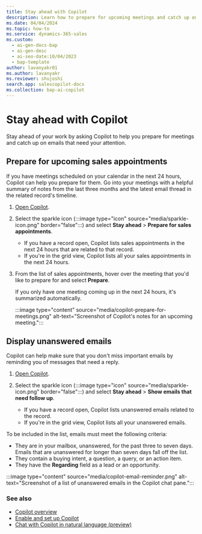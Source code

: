 ```yaml
---
title: Stay ahead with Copilot
description: Learn how to prepare for upcoming meetings and catch up on emails with Copilot in Dynamics 365 Sales.
ms.date: 04/04/2024
ms.topic: how-to
ms.service: dynamics-365-sales
ms.custom:
  - ai-gen-docs-bap
  - ai-gen-desc
  - ai-seo-date:10/04/2023
  - bap-template
author: lavanyakr01
ms.author: lavanyakr
ms.reviewer: shujoshi
search.app: salescopilot-docs
ms.collection: bap-ai-copilot
---
```


# Stay ahead with Copilot

Stay ahead of your work by asking Copilot to help you prepare for meetings and catch up on emails that need your attention.

## Prepare for upcoming sales appointments

If you have meetings scheduled on your calendar in the next 24 hours, Copilot can help you prepare for them. Go into your meetings with a helpful summary of notes from the last three months and the latest email thread in the related record's timeline.

1. [Open Copilot](use-sales-copilot.md#open-copilot).
1. Select the sparkle icon (:::image type="icon" source="media/sparkle-icon.png" border="false":::) and select **Stay ahead** >  **Prepare for sales appointments**.

    - If you have a record open, Copilot lists sales appointments in the next 24 hours that are related to that record.
    - If you're in the grid view, Copilot lists all your sales appointments in the next 24 hours.

1. From the list of sales appointments, hover over the meeting that you'd like to prepare for and select **Prepare**.

    If you only have one meeting coming up in the next 24 hours, it's summarized automatically.

    :::image type="content" source="media/copilot-prepare-for-meetings.png" alt-text="Screenshot of Copilot's notes for an upcoming meeting.":::

## Display unanswered emails

Copilot can help make sure that you don't miss important emails by reminding you of messages that need a reply.

1. [Open Copilot](use-sales-copilot.md#open-copilot).
1. Select the sparkle icon (:::image type="icon" source="media/sparkle-icon.png" border="false":::) and select **Stay ahead** >  **Show emails that need follow up**.

    - If you have a record open, Copilot lists unanswered emails related to the record.
    - If you're in the grid view, Copilot lists all your unanswered emails.

To be included in the list, emails must meet the following criteria:

- They are in your mailbox, unanswered, for the past three to seven days. Emails that are unanswered for longer than seven days fall off the list.
- They contain a buying intent, a question, a query, or an action item.
- They have the **Regarding** field as a lead or an opportunity.

:::image type="content" source="media/copilot-email-reminder.png" alt-text="Screenshot of a list of unanswered emails in the Copilot chat pane.":::

### See also

- [Copilot overview](copilot-overview.md)
- [Enable and set up Copilot](enable-setup-copilot.md)
- [Chat with Copilot in natural language (preview)](use-sales-copilot.md#chat-with-copilot-in-natural-language-preview)
